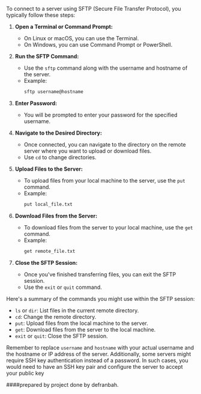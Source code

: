 To connect to a server using SFTP (Secure File Transfer Protocol), you typically follow these steps:

1. **Open a Terminal or Command Prompt:**
   - On Linux or macOS, you can use the Terminal.
   - On Windows, you can use Command Prompt or PowerShell.

2. **Run the SFTP Command:**
   - Use the `sftp` command along with the username and hostname of the server.
   - Example:
     ```bash
     sftp username@hostname
     ```

3. **Enter Password:**
   - You will be prompted to enter your password for the specified username.

4. **Navigate to the Desired Directory:**
   - Once connected, you can navigate to the directory on the remote server where you want to upload or download files.
   - Use `cd` to change directories.

5. **Upload Files to the Server:**
   - To upload files from your local machine to the server, use the `put` command.
   - Example:
     ```bash
     put local_file.txt
     ```

6. **Download Files from the Server:**
   - To download files from the server to your local machine, use the `get` command.
   - Example:
     ```bash
     get remote_file.txt
     ```

7. **Close the SFTP Session:**
   - Once you've finished transferring files, you can exit the SFTP session.
   - Use the `exit` or `quit` command.

Here's a summary of the commands you might use within the SFTP session:

- `ls` or `dir`: List files in the current remote directory.
- `cd`: Change the remote directory.
- `put`: Upload files from the local machine to the server.
- `get`: Download files from the server to the local machine.
- `exit` or `quit`: Close the SFTP session.

Remember to replace `username` and `hostname` with your actual username and the hostname or IP address of the server. Additionally, some servers might require SSH key authentication instead of a password. In such cases, you would need to have an SSH key pair and configure the server to accept your public key

####prepared by project done by defranbah.
